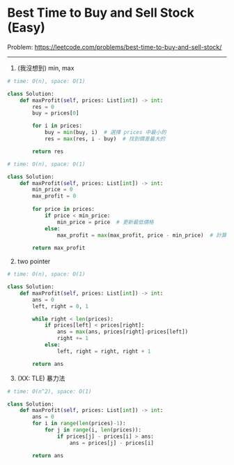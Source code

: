 Best Time to Buy and Sell Stock (Easy)
===

Problem: https://leetcode.com/problems/best-time-to-buy-and-sell-stock/

---

1. (我沒想到) min, max
```python
# time: O(n), space: O(1)

class Solution:
    def maxProfit(self, prices: List[int]) -> int:
        res = 0
        buy = prices[0]

        for i in prices:
            buy = min(buy, i)  # 選擇 prices 中最小的
            res = max(res, i - buy)  # 找到價差最大的

        return res
```

```python
# time: O(n), space: O(1)

class Solution:
    def maxProfit(self, prices: List[int]) -> int:
        min_price = 0
        max_profit = 0
        
        for price in prices:
            if price < min_price:
                min_price = price  # 更新最低價格
            else:
                max_profit = max(max_profit, price - min_price)  # 計算最大利潤
            
        return max_profit
```

2. two pointer
```python
# time: O(n), space: O(1)

class Solution:
    def maxProfit(self, prices: List[int]) -> int:
        ans = 0
        left, right = 0, 1

        while right < len(prices):
            if prices[left] < prices[right]:
                ans = max(ans, prices[right]-prices[left])
                right += 1
            else:
                left, right = right, right + 1

        return ans 
```        

3. (XX: TLE) 暴力法 
```python
# time: O(n^2), space: O(1)

class Solution:
    def maxProfit(self, prices: List[int]) -> int:
        ans = 0
        for i in range(len(prices)-1):
            for j in range(i, len(prices)):
                if prices[j] - prices[i] > ans:
                    ans = prices[j] - prices[i]

        return ans
```
